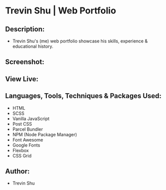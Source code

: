 # Trevin Shu | Web Portfolio

## Description:

- Trevin Shu's (me) web portfolio showcase his skills, experience & educational history.

## Screenshot:

## View Live:

## Languages, Tools, Techniques & Packages Used:

- HTML
- SCSS
- Vanilla JavaScript
- Post CSS
- Parcel Bundler
- NPM (Node Package Manager)
- Font Awesome
- Google Fonts
- Flexbox
- CSS Grid

## Author:

- Trevin Shu
